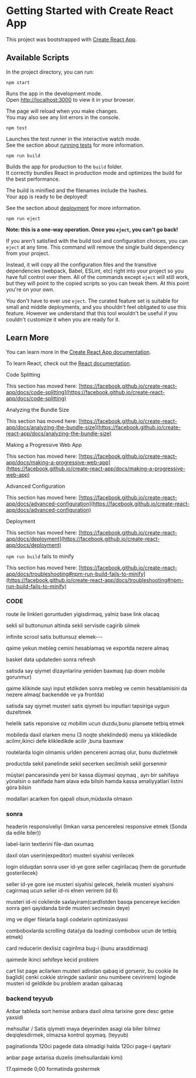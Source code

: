 # Getting Started with Create React App

This project was bootstrapped with [Create React App](https://github.com/facebook/create-react-app).

## Available Scripts

In the project directory, you can run:

`npm start`

Runs the app in the development mode.\
Open [http://localhost:3000](http://localhost:3000) to view it in your browser.

The page will reload when you make changes.\
You may also see any lint errors in the console.

`npm test`

Launches the test runner in the interactive watch mode.\
See the section about [running tests](https://facebook.github.io/create-react-app/docs/running-tests) for more information.

`npm run build`

Builds the app for production to the `build` folder.\
It correctly bundles React in production mode and optimizes the build for the best performance.

The build is minified and the filenames include the hashes.\
Your app is ready to be deployed!

See the section about [deployment](https://facebook.github.io/create-react-app/docs/deployment) for more information.

`npm run eject`

**Note: this is a one-way operation. Once you `eject`, you can't go back!**

If you aren't satisfied with the build tool and configuration choices, you can `eject` at any time. This command will remove the single build dependency from your project.

Instead, it will copy all the configuration files and the transitive dependencies (webpack, Babel, ESLint, etc) right into your project so you have full control over them. All of the commands except `eject` will still work, but they will point to the copied scripts so you can tweak them. At this point you're on your own.

You don't have to ever use `eject`. The curated feature set is suitable for small and middle deployments, and you shouldn't feel obligated to use this feature. However we understand that this tool wouldn't be useful if you couldn't customize it when you are ready for it.

## Learn More

You can learn more in the [Create React App documentation](https://facebook.github.io/create-react-app/docs/getting-started).

To learn React, check out the [React documentation](https://reactjs.org/).

Code Splitting

This section has moved here: [https://facebook.github.io/create-react-app/docs/code-splitting](https://facebook.github.io/create-react-app/docs/code-splitting)

Analyzing the Bundle Size

This section has moved here: [https://facebook.github.io/create-react-app/docs/analyzing-the-bundle-size](https://facebook.github.io/create-react-app/docs/analyzing-the-bundle-size)

Making a Progressive Web App

This section has moved here: [https://facebook.github.io/create-react-app/docs/making-a-progressive-web-app](https://facebook.github.io/create-react-app/docs/making-a-progressive-web-app)

Advanced Configuration

This section has moved here: [https://facebook.github.io/create-react-app/docs/advanced-configuration](https://facebook.github.io/create-react-app/docs/advanced-configuration)

Deployment

This section has moved here: [https://facebook.github.io/create-react-app/docs/deployment](https://facebook.github.io/create-react-app/docs/deployment)

`npm run build` fails to minify

This section has moved here: [https://facebook.github.io/create-react-app/docs/troubleshooting#npm-run-build-fails-to-minify](https://facebook.github.io/create-react-app/docs/troubleshooting#npm-run-build-fails-to-minify)

### CODE

route ile linkleri goruntuden yigisdirmaq, yalniz base link olacaq

sekli sil buttonunun altinda sekli servisde cagirib silmek

infinite scrool satis buttunsuz elemek---

qaime yekun mebleg cemini hesablamaq ve exportda nezere almaq

basket data updateden sonra refresh

satisda say qiymet dizaynlarina yeniden baxmaq (up down mobile gorunmur)

qaime klikinde sayi input etdikden sonra mebleg ve cemin hesablamisini da nezere almaq( backendde ve ya frontda)

satisda say qiymet musteri satis qiymeti bu inputlari tapsiriga uygun duzeltmek

helelik satis reponsive oz mobilim ucun duzdu,bunu plansete tetbiq etmek

mobileda daxil olarken menu (3 noqte sheklindedi) menu ya klikledikde acilmr,ikinci defe klikledikde acilir ,buna baxmaw

routelarda login olmamis urlden pencereni acmaq olur, bunu duzletmek

productda sekil panelinde sekil secerken secilmish sekil gorsenmir

müştəri  pəncərəsində yeni bir kassa düyməsi qoymaq , ayrı bir səhifəyə yönəlsin o səhifədə həm əlavə edə bilsin həmdə kassa əməliyyatlari listini görə bilsin

modallari acarken fon qapali olsun,müdaxilə olmasın

### sonra
headerin responsiveliyi (Imkan varsa pencerelesi responsive etmek (Sonda da edile biler))

label-larin textlerini file-dan oxumaq

daxil olan userin(expeditor) musteri siyahisi verilecek

login olduqdan sonra user id-ye gore seller cagirilacaq (hem de goruntude gosterilecek)

seller id-ye gore ise musteri siyahisi gelecek, helelik musteri siyahsini cagirmaq ucun seller id-ni elnen verirem (id 6)

musteri id-ni cokilerde saxlayiram(cardlistden basqa pencereye keciden sonra geri qayidanda birde musteri secmesin deye)

img ve diger filelarla bagli codelarin optimizasiyasi

comboboxlarda scrolling data(ya da loadingi combobox ucun de tetbiq etmek)

card reducerin dexlisiz cagirilma bug-i (bunu arasddirmaq)

qaimede ikinci sehifeye kecid problem

cart list page acilarken musteri adindan qabaq id gorsenir, bu cookie ile baglidi( cenki cokkie stringde saxlanir onu numbere cevirirem) loginde musteri id geldikde bu problem aradan qalxacaq

### backend teyyub

Anbar tableda sort hemise anbara daxil olma tarixine gore desc getse yaxsidi

mehsullar / Satis qiymeti maya deyerinden asagi ola biler bilmez deqiqlesdirmek, olmazsa kontrol qoymaq. (teyyub)

paginationda 120ci pagede data olmadigi halda 120ci page-i qaytarir

anbar page axtarisa duzelis (mehsullardaki kimi)

17.qaimede 0,00 formatinda gostermek
